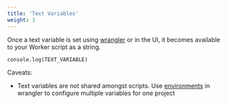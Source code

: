 ```yaml
---
title: 'Text Variables'
weight: 3
---
```




Once a text variable is set using [wrangler](/tooling/wrangler/configuration) or in the UI, it becomes available to your Worker script as a string.

```
console.log(TEXT_VARIABLE)
```

Caveats:

- Text variables are not shared amongst scripts. Use [environments](/tooling/wrangler/configuration/environments) in wrangler to configure multiple variables for one project

